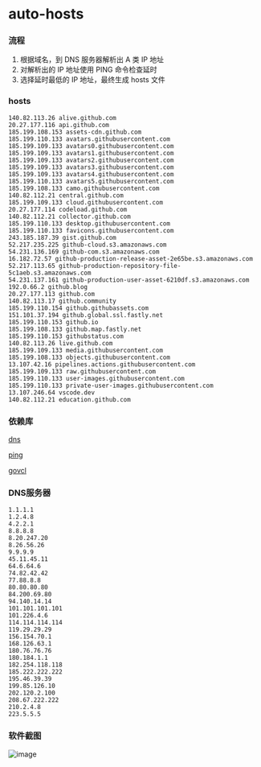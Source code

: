 # auto-hosts

### 流程

1. 根据域名，到 DNS 服务器解析出 A 类 IP 地址
2. 对解析出的 IP 地址使用 PING 命令检查延时
3. 选择延时最低的 IP 地址，最终生成 hosts 文件


### hosts

```text
140.82.113.26 alive.github.com
20.27.177.116 api.github.com
185.199.108.153 assets-cdn.github.com
185.199.110.133 avatars.githubusercontent.com
185.199.109.133 avatars0.githubusercontent.com
185.199.109.133 avatars1.githubusercontent.com
185.199.109.133 avatars2.githubusercontent.com
185.199.109.133 avatars3.githubusercontent.com
185.199.109.133 avatars4.githubusercontent.com
185.199.110.133 avatars5.githubusercontent.com
185.199.108.133 camo.githubusercontent.com
140.82.112.21 central.github.com
185.199.109.133 cloud.githubusercontent.com
20.27.177.114 codeload.github.com
140.82.112.21 collector.github.com
185.199.110.133 desktop.githubusercontent.com
185.199.110.133 favicons.githubusercontent.com
243.185.187.39 gist.github.com
52.217.235.225 github-cloud.s3.amazonaws.com
54.231.136.169 github-com.s3.amazonaws.com
16.182.72.57 github-production-release-asset-2e65be.s3.amazonaws.com
52.217.113.65 github-production-repository-file-5c1aeb.s3.amazonaws.com
54.231.137.161 github-production-user-asset-6210df.s3.amazonaws.com
192.0.66.2 github.blog
20.27.177.113 github.com
140.82.113.17 github.community
185.199.110.154 github.githubassets.com
151.101.37.194 github.global.ssl.fastly.net
185.199.110.153 github.io
185.199.108.133 github.map.fastly.net
185.199.110.153 githubstatus.com
140.82.113.26 live.github.com
185.199.109.133 media.githubusercontent.com
185.199.108.133 objects.githubusercontent.com
13.107.42.16 pipelines.actions.githubusercontent.com
185.199.109.133 raw.githubusercontent.com
185.199.110.133 user-images.githubusercontent.com
185.199.110.133 private-user-images.githubusercontent.com
13.107.246.64 vscode.dev
140.82.112.21 education.github.com
```


### 依赖库

[dns](https://github.com/miekg/dns)

[ping](https://github.com/prometheus-community/pro-bing)

[govcl](https://github.com/ying32/govcl)


### DNS服务器

```text
1.1.1.1
1.2.4.8
4.2.2.1
8.8.8.8
8.20.247.20
8.26.56.26
9.9.9.9
45.11.45.11
64.6.64.6
74.82.42.42
77.88.8.8
80.80.80.80
84.200.69.80
94.140.14.14
101.101.101.101
101.226.4.6
114.114.114.114
119.29.29.29
156.154.70.1
168.126.63.1
180.76.76.76
180.184.1.1
182.254.118.118
185.222.222.222
195.46.39.39
199.85.126.10
202.120.2.100
208.67.222.222
210.2.4.8
223.5.5.5
```


### 软件截图

![image](https://github.com/ggymm/auto-hosts/assets/20694755/7b6f0053-7c2e-496e-b0e9-297fd92d95f2)
